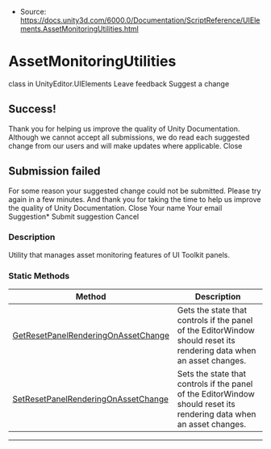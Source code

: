 * Source: https://docs.unity3d.com/6000.0/Documentation/ScriptReference/UIElements.AssetMonitoringUtilities.html

# AssetMonitoringUtilities
class in UnityEditor.UIElements
Leave feedback
Suggest a change
## Success!
Thank you for helping us improve the quality of Unity Documentation. Although we cannot accept all submissions, we do read each suggested change from our users and will make updates where applicable.
Close
## Submission failed
For some reason your suggested change could not be submitted. Please <a>try again</a> in a few minutes. And thank you for taking the time to help us improve the quality of Unity Documentation.
Close
Your name Your email Suggestion* Submit suggestion
Cancel
### Description
Utility that manages asset monitoring features of UI Toolkit panels.
### Static Methods
Method | Description  
---|---  
[GetResetPanelRenderingOnAssetChange](https://docs.unity3d.com/6000.0/Documentation/ScriptReference/UIElements.AssetMonitoringUtilities.GetResetPanelRenderingOnAssetChange.html) | Gets the state that controls if the panel of the EditorWindow should reset its rendering data when an asset changes.  
[SetResetPanelRenderingOnAssetChange](https://docs.unity3d.com/6000.0/Documentation/ScriptReference/UIElements.AssetMonitoringUtilities.SetResetPanelRenderingOnAssetChange.html) | Sets the state that controls if the panel of the EditorWindow should reset its rendering data when an asset changes.  
* * *
